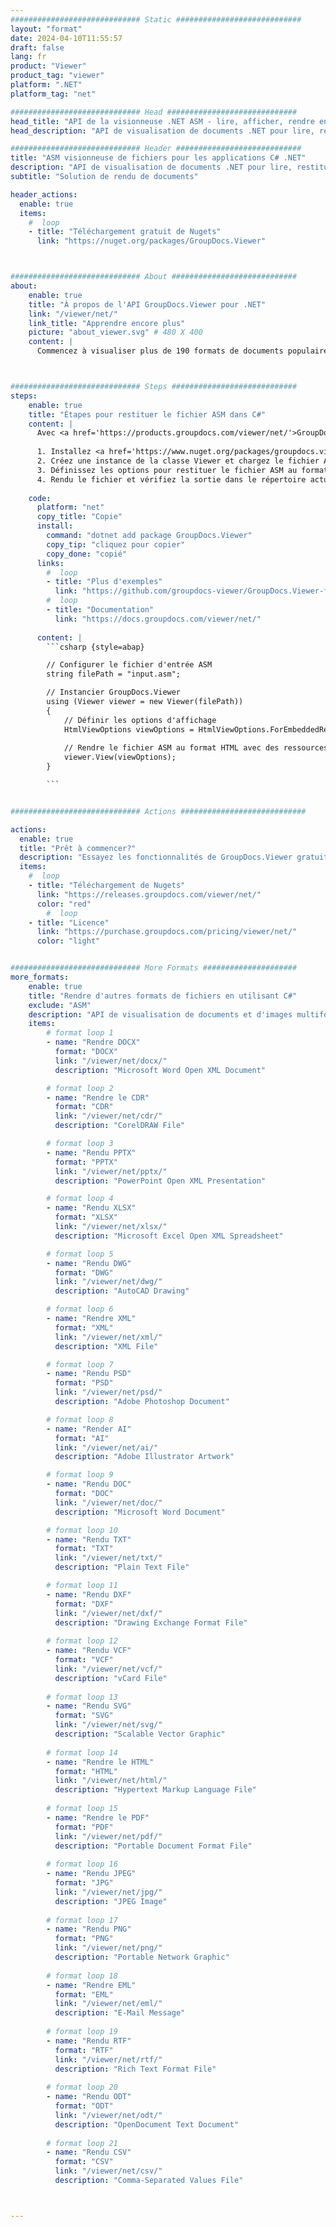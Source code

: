 ```yaml
---
############################# Static ############################
layout: "format"
date: 2024-04-10T11:55:57
draft: false
lang: fr
product: "Viewer"
product_tag: "viewer"
platform: ".NET"
platform_tag: "net"

############################# Head #############################
head_title: "API de la visionneuse .NET ASM - lire, afficher, rendre en C# VB.NET"
head_description: "API de visualisation de documents .NET pour lire, restituer et afficher ASM dans tout type d'applications C#, ASP.NET, VB.NET et .NET Core."

############################# Header ############################
title: "ASM visionneuse de fichiers pour les applications C# .NET" 
description: "API de visualisation de documents .NET pour lire, restituer et afficher le fichier ASM dans tout type d'applications C#, ASP.NET, VB.NET et .NET Core. Affichez les fichiers rendus avec un véritable formatage et une mise en page en HTML5, PDF ou sous forme d'image en utilisant quelques lignes de code." 
subtitle: "Solution de rendu de documents" 

header_actions:
  enable: true
  items:
    #  loop
    - title: "Téléchargement gratuit de Nugets"
      link: "https://nuget.org/packages/GroupDocs.Viewer"



############################# About ############################
about:
    enable: true
    title: "À propos de l'API GroupDocs.Viewer pour .NET"
    link: "/viewer/net/"
    link_title: "Apprendre encore plus"
    picture: "about_viewer.svg" # 480 X 400
    content: |
      Commencez à visualiser plus de 190 formats de documents populaires dans vos applications .NET à l'aide des API GroupDocs.Viewer pour .NET en ajoutant quelques lignes de code. Les développeurs peuvent facilement afficher PDF, traitement de texte, feuille de calcul Excel, présentation, Visio, projet, Outlook et de nombreux autres formats de documents populaires en modes HTML5, image ou PDF. Le rendu du document est rapide, identique au fichier source d'origine, et ne nécessite pas l'installation de logiciels supplémentaires ni d'autres bibliothèques externes.



############################# Steps ############################
steps:
    enable: true
    title: "Étapes pour restituer le fichier ASM dans C#" 
    content: |
      Avec <a href='https://products.groupdocs.com/viewer/net/'>GroupDocs.Viewer</a>, vous pouvez restituer ASM au format HTML, JPEG, PNG ou PDF en quelques étapes.
      
      1. Installez <a href='https://www.nuget.org/packages/groupdocs.viewer'>GroupDocs.Viewer pour .NET</a> à l'aide de votre gestionnaire de packages préféré. 
      2. Créez une instance de la classe Viewer et chargez le fichier ASM avec le chemin complet.  
      3. Définissez les options pour restituer le fichier ASM au format HTML, PNG, JPEG ou PDF. 
      4. Rendu le fichier et vérifiez la sortie dans le répertoire actuel. 
   
    code:
      platform: "net"
      copy_title: "Copie"
      install:
        command: "dotnet add package GroupDocs.Viewer"
        copy_tip: "cliquez pour copier"
        copy_done: "copié"
      links:
        #  loop
        - title: "Plus d'exemples"
          link: "https://github.com/groupdocs-viewer/GroupDocs.Viewer-for-.NET"
        #  loop
        - title: "Documentation"
          link: "https://docs.groupdocs.com/viewer/net/"
          
      content: |
        ```csharp {style=abap}

        // Configurer le fichier d'entrée ASM
        string filePath = "input.asm";

        // Instancier GroupDocs.Viewer
        using (Viewer viewer = new Viewer(filePath))
        {
            // Définir les options d'affichage
            HtmlViewOptions viewOptions = HtmlViewOptions.ForEmbeddedResources();
                
            // Rendre le fichier ASM au format HTML avec des ressources intégrées
            viewer.View(viewOptions);
        }

        ```            


############################# Actions ############################

actions:
  enable: true
  title: "Prêt à commencer?"
  description: "Essayez les fonctionnalités de GroupDocs.Viewer gratuitement ou demandez une licence"
  items:
    #  loop
    - title: "Téléchargement de Nugets"
      link: "https://releases.groupdocs.com/viewer/net/"
      color: "red"
        #  loop
    - title: "Licence"
      link: "https://purchase.groupdocs.com/pricing/viewer/net/"
      color: "light"


############################# More Formats #####################
more_formats:
    enable: true
    title: "Rendre d'autres formats de fichiers en utilisant C#"
    exclude: "ASM"
    description: "API de visualisation de documents et d'images multiformats pour .NET. Affichez certains des formats de fichiers populaires ci-dessous sans aucun lecteur externe."
    items: 
        # format loop 1
        - name: "Rendre DOCX"
          format: "DOCX"
          link: "/viewer/net/docx/"
          description: "Microsoft Word Open XML Document" 

        # format loop 2
        - name: "Rendre le CDR" 
          format: "CDR"
          link: "/viewer/net/cdr/"
          description: "CorelDRAW File" 

        # format loop 3
        - name: "Rendu PPTX"
          format: "PPTX"
          link: "/viewer/net/pptx/"
          description: "PowerPoint Open XML Presentation" 

        # format loop 4
        - name: "Rendu XLSX"
          format: "XLSX"
          link: "/viewer/net/xlsx/"
          description: "Microsoft Excel Open XML Spreadsheet" 

        # format loop 5
        - name: "Rendu DWG"
          format: "DWG"
          link: "/viewer/net/dwg/"
          description: "AutoCAD Drawing"

        # format loop 6
        - name: "Rendre XML"
          format: "XML"
          link: "/viewer/net/xml/"
          description: "XML File"

        # format loop 7
        - name: "Rendu PSD"
          format: "PSD"
          link: "/viewer/net/psd/"
          description: "Adobe Photoshop Document"

        # format loop 8
        - name: "Render AI"
          format: "AI"
          link: "/viewer/net/ai/"
          description: "Adobe Illustrator Artwork"

        # format loop 9
        - name: "Rendu DOC"
          format: "DOC"
          link: "/viewer/net/doc/"
          description: "Microsoft Word Document" 

        # format loop 10
        - name: "Rendu TXT" 
          format: "TXT"
          link: "/viewer/net/txt/"
          description: "Plain Text File" 

        # format loop 11
        - name: "Rendu DXF" 
          format: "DXF"
          link: "/viewer/net/dxf/"
          description: "Drawing Exchange Format File"  
          
        # format loop 12
        - name: "Rendu VCF"
          format: "VCF"
          link: "/viewer/net/vcf/"
          description: "vCard File"  
              
        # format loop 13
        - name: "Rendu SVG"
          format: "SVG"
          link: "/viewer/net/svg/"
          description: "Scalable Vector Graphic" 
          
        # format loop 14
        - name: "Rendre le HTML"
          format: "HTML"
          link: "/viewer/net/html/"
          description: "Hypertext Markup Language File" 
          
        # format loop 15
        - name: "Rendre le PDF"
          format: "PDF"
          link: "/viewer/net/pdf/"
          description: "Portable Document Format File"
          
        # format loop 16
        - name: "Rendu JPEG"
          format: "JPG"
          link: "/viewer/net/jpg/"
          description: "JPEG Image"
          
        # format loop 17
        - name: "Rendu PNG"
          format: "PNG"
          link: "/viewer/net/png/"
          description: "Portable Network Graphic" 
          
        # format loop 18
        - name: "Rendre EML"
          format: "EML"
          link: "/viewer/net/eml/"
          description: "E-Mail Message" 
          
        # format loop 19
        - name: "Rendu RTF"
          format: "RTF"
          link: "/viewer/net/rtf/"
          description: "Rich Text Format File" 
          
        # format loop 20
        - name: "Rendu ODT"
          format: "ODT"
          link: "/viewer/net/odt/"
          description: "OpenDocument Text Document" 
          
        # format loop 21
        - name: "Rendu CSV"
          format: "CSV"
          link: "/viewer/net/csv/"
          description: "Comma-Separated Values File" 



---
```

